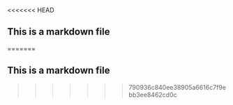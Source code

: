 <<<<<<< HEAD
## This is a markdown file
=======
## This is a markdown file
>>>>>>> 790936c840ee38905a6616c7f9ebb3ee8462cd0c
